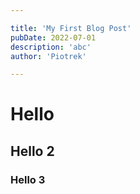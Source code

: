 ```yaml
---

title: 'My First Blog Post'
pubDate: 2022-07-01
description: 'abc'
author: 'Piotrek'

---
```


# Hello
## Hello 2
### Hello 3
